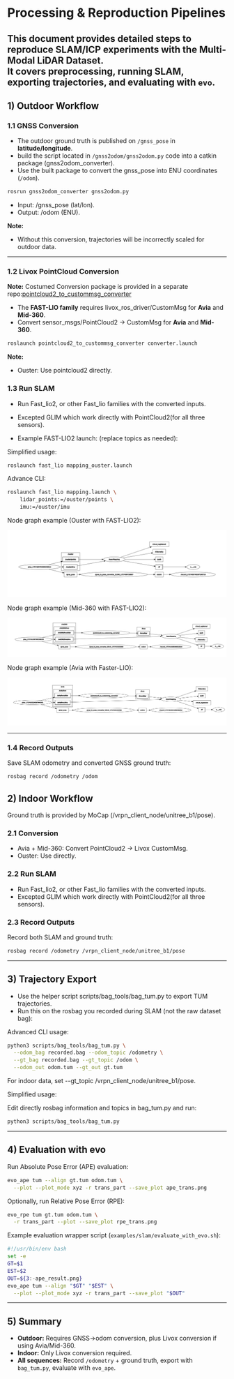 # Processing & Reproduction Pipelines

This document provides detailed steps to reproduce **SLAM/ICP experiments** with the Multi-Modal LiDAR Dataset.  
It covers preprocessing, running SLAM, exporting trajectories, and evaluating with `evo`.
---

## 1) Outdoor Workflow

### 1.1 GNSS Conversion
- The outdoor ground truth is published on `/gnss_pose` in **latitude/longitude**.
- build the script located in `/gnss2odom/gnss2odom.py` code into a catkin package (gnss2odom_converter).
- Use the built package to convert the gnss_pose into ENU coordinates (`/odom`).

```bash
rosrun gnss2odom_converter gnss2odom.py
```
-	Input: /gnss_pose (lat/lon).
-	Output: /odom (ENU).

**Note:**
- Without this conversion, trajectories will be incorrectly scaled for outdoor data.
---

### 1.2 Livox PointCloud Conversion

**Note:**
Costumed Conversion package is provided in a separate repo:[pointcloud2_to_custommsg_converter](https://github.com/mawuto/pointcloud2_to_custommsg_converter)

- The **FAST-LIO family** requires livox_ros_driver/CustomMsg for **Avia** and **Mid-360**.
- Convert sensor_msgs/PointCloud2 → CustomMsg for **Avia** and **Mid-360**.

```bash
roslaunch pointcloud2_to_custommsg_converter converter.launch
```

**Note:**
- Ouster: Use pointcloud2 directly.

### 1.3 Run SLAM

- Run Fast_lio2, or other Fast_lio families with the converted inputs.
- Excepted GLIM which work directly with PointCloud2(for all three sensors).

- Example FAST-LIO2 launch: (replace topics as needed):

Simplified usage:
```bash
roslaunch fast_lio mapping_ouster.launch
```
Advance CLI:
```bash
roslaunch fast_lio mapping.launch \
    lidar_points:=/ouster/points \
    imu:=/ouster/imu
```

Node graph example (Ouster with FAST-LIO2):

![RQT Ouster](./img/rqt_ouster_fast_lio2.png)

Node graph example (Mid-360 with FAST-LIO2):

![RQT Mid360](./img/rqt_mid360_fast_lio2.png)

Node graph example (Avia with Faster-LIO):

![RQT Avia](./img/rqt_avia_fast_lio2.png)

---

### 1.4 Record Outputs
Save SLAM odometry and converted GNSS ground truth:

```bash
rosbag record /odometry /odom
```


## 2) Indoor Workflow

Ground truth is provided by MoCap (/vrpn_client_node/unitree_b1/pose).

### 2.1 Conversion
- Avia + Mid-360: Convert PointCloud2 → Livox CustomMsg.
- Ouster: Use directly.  

### 2.2 Run SLAM
- Run Fast_lio2, or other Fast_lio families with the converted inputs.
- Excepted GLIM which work directly with PointCloud2(for all three sensors).

### 2.3 Record Outputs
Record both SLAM and ground truth:

```bash
rosbag record /odometry /vrpn_client_node/unitree_b1/pose
```
---

## 3) Trajectory Export

- Use the helper script scripts/bag_tools/bag_tum.py to export TUM trajectories.
- Run this on the rosbag you recorded during SLAM (not the raw dataset bag):

Advanced CLI usage:

```bash
python3 scripts/bag_tools/bag_tum.py \
  --odom_bag recorded.bag --odom_topic /odometry \
  --gt_bag recorded.bag --gt_topic /odom \
  --odom_out odom.tum --gt_out gt.tum
```
For indoor data, set --gt_topic /vrpn_client_node/unitree_b1/pose.

Simplified usage:

Edit directly rosbag information and topics in bag_tum.py and run:

```bash
python3 scripts/bag_tools/bag_tum.py
```

---

## 4) Evaluation with evo

Run Absolute Pose Error (APE) evaluation:

```bash
evo_ape tum --align gt.tum odom.tum \
  --plot --plot_mode xyz -r trans_part --save_plot ape_trans.png
```
Optionally, run Relative Pose Error (RPE):

```bash
evo_rpe tum gt.tum odom.tum \
  -r trans_part --plot --save_plot rpe_trans.png
```

Example evaluation wrapper script (`examples/slam/evaluate_with_evo.sh`):

```bash
#!/usr/bin/env bash
set -e
GT=$1
EST=$2
OUT=${3:-ape_result.png}
evo_ape tum --align "$GT" "$EST" \
  --plot --plot_mode xyz -r trans_part --save_plot "$OUT"
```

---

## 5) Summary

- **Outdoor:** Requires GNSS→odom conversion, plus Livox conversion if using Avia/Mid-360.  
- **Indoor:** Only Livox conversion required.  
- **All sequences:** Record `/odometry` + ground truth, export with `bag_tum.py`, evaluate with `evo_ape`.
